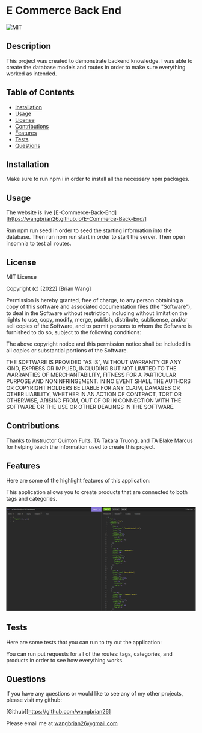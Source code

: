 # E Commerce Back End 

![MIT](https://img.shields.io/badge/License%3A-MIT-green)

## Description

This project was created to demonstrate backend knowledge. I was able to create the database models and routes in order to make sure everything worked as intended.    

## Table of Contents

- [Installation](#installation)
- [Usage](#usage)
- [License](#license)
- [Contributions](#contributions)
- [Features](#features)
- [Tests](#tests)
- [Questions](#questions)

## Installation

Make sure to run npm i in order to install all the necessary npm packages. 

## Usage

The website is live [E-Commerce-Back-End][https://wangbrian26.github.io/E-Commerce-Back-End/]

Run npm run seed in order to seed the starting information into the database. Then run npm run start in order to start the server. Then open insomnia to test all routes. 

## License 

MIT License

Copyright (c) [2022] [Brian Wang]

Permission is hereby granted, free of charge, to any person obtaining a copy
of this software and associated documentation files (the "Software"), to deal
in the Software without restriction, including without limitation the rights
to use, copy, modify, merge, publish, distribute, sublicense, and/or sell
copies of the Software, and to permit persons to whom the Software is
furnished to do so, subject to the following conditions:

The above copyright notice and this permission notice shall be included in all
copies or substantial portions of the Software.

THE SOFTWARE IS PROVIDED "AS IS", WITHOUT WARRANTY OF ANY KIND, EXPRESS OR
IMPLIED, INCLUDING BUT NOT LIMITED TO THE WARRANTIES OF MERCHANTABILITY,
FITNESS FOR A PARTICULAR PURPOSE AND NONINFRINGEMENT. IN NO EVENT SHALL THE
AUTHORS OR COPYRIGHT HOLDERS BE LIABLE FOR ANY CLAIM, DAMAGES OR OTHER
LIABILITY, WHETHER IN AN ACTION OF CONTRACT, TORT OR OTHERWISE, ARISING FROM,
OUT OF OR IN CONNECTION WITH THE SOFTWARE OR THE USE OR OTHER DEALINGS IN THE
SOFTWARE.
      
## Contributions

Thanks to Instructor Quinton Fults, TA Takara Truong, and TA Blake Marcus for helping teach the information used to create this project.

## Features

Here are some of the highlight features of this application: 

This application allows you to create products that are connected to both tags and categories.

![Screenshot](/assets/API-Routes.png)

## Tests

Here are some tests that you can run to try out the application:

You can run put requests for all of the routes: tags, categories, and products in order to see how everything works.

## Questions

If you have any questions or would like to see any of my other projects, please visit my github: 

[Github][https://github.com/wangbrian26]

Please email me at wangbrian26@gmail.com